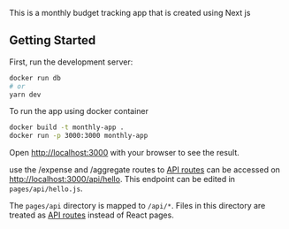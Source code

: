 This is a monthly budget tracking app that is created using Next js

## Getting Started

First, run the development server:

```bash
docker run db
# or
yarn dev
```
To run the app using docker container
```bash
docker build -t monthly-app .
docker run -p 3000:3000 monthly-app
```
Open [http://localhost:3000](http://localhost:3000) with your browser to see the result.

use the /expense and /aggregate routes to 
[API routes](https://nextjs.org/docs/api-routes/introduction) can be accessed on [http://localhost:3000/api/hello](http://localhost:3000/api/hello). This endpoint can be edited in `pages/api/hello.js`.

The `pages/api` directory is mapped to `/api/*`. Files in this directory are treated as [API routes](https://nextjs.org/docs/api-routes/introduction) instead of React pages.
